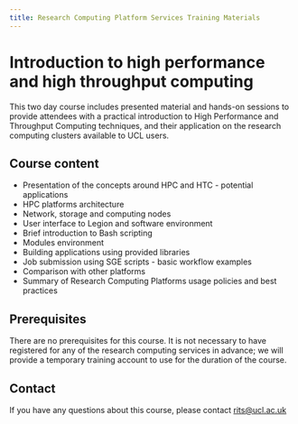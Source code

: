 ```yaml
---
title: Research Computing Platform Services Training Materials
---
```


Introduction to high performance and high throughput computing
==============================================================

This two day course includes presented material and hands-on sessions to provide attendees with a practical introduction to High Performance and Throughput Computing techniques, and their application on the research computing clusters available to UCL users.

Course content
--------------

* Presentation of the concepts around HPC and HTC - potential applications 
* HPC platforms architecture 
* Network, storage and computing nodes 
* User interface to Legion and software environment 
* Brief introduction to Bash scripting 
* Modules environment 
* Building applications using provided libraries 
* Job submission using SGE scripts - basic workflow examples 
* Comparison with other platforms 
* Summary of Research Computing Platforms usage policies and best practices

Prerequisites
-------------

There are no prerequisites for this course. It is not necessary to have registered for any of the research computing services in advance; we will provide a temporary training account to use for the duration of the course.

Contact
-------

If you have any questions about this course, please contact rits@ucl.ac.uk

